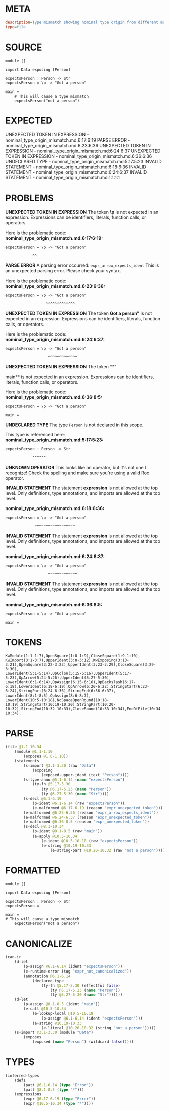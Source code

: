 # META
~~~ini
description=Type mismatch showing nominal type origin from different module
type=file
~~~
# SOURCE
~~~roc
module []

import Data exposing [Person]

expectsPerson : Person -> Str
expectsPerson = \p -> "Got a person"

main =
    # This will cause a type mismatch
    expectsPerson("not a person")
~~~
# EXPECTED
UNEXPECTED TOKEN IN EXPRESSION - nominal_type_origin_mismatch.md:6:17:6:19
PARSE ERROR - nominal_type_origin_mismatch.md:6:23:6:36
UNEXPECTED TOKEN IN EXPRESSION - nominal_type_origin_mismatch.md:6:24:6:37
UNEXPECTED TOKEN IN EXPRESSION - nominal_type_origin_mismatch.md:6:36:6:36
UNDECLARED TYPE - nominal_type_origin_mismatch.md:5:17:5:23
INVALID STATEMENT - nominal_type_origin_mismatch.md:6:18:6:36
INVALID STATEMENT - nominal_type_origin_mismatch.md:6:24:6:37
INVALID STATEMENT - nominal_type_origin_mismatch.md:1:1:1:1
# PROBLEMS
**UNEXPECTED TOKEN IN EXPRESSION**
The token **\p** is not expected in an expression.
Expressions can be identifiers, literals, function calls, or operators.

Here is the problematic code:
**nominal_type_origin_mismatch.md:6:17:6:19:**
```roc
expectsPerson = \p -> "Got a person"
```
                ^^


**PARSE ERROR**
A parsing error occurred: `expr_arrow_expects_ident`
This is an unexpected parsing error. Please check your syntax.

Here is the problematic code:
**nominal_type_origin_mismatch.md:6:23:6:36:**
```roc
expectsPerson = \p -> "Got a person"
```
                      ^^^^^^^^^^^^^


**UNEXPECTED TOKEN IN EXPRESSION**
The token **Got a person"** is not expected in an expression.
Expressions can be identifiers, literals, function calls, or operators.

Here is the problematic code:
**nominal_type_origin_mismatch.md:6:24:6:37:**
```roc
expectsPerson = \p -> "Got a person"
```
                       ^^^^^^^^^^^^^


**UNEXPECTED TOKEN IN EXPRESSION**
The token **"

main** is not expected in an expression.
Expressions can be identifiers, literals, function calls, or operators.

Here is the problematic code:
**nominal_type_origin_mismatch.md:6:36:8:5:**
```roc
expectsPerson = \p -> "Got a person"

main =
```


**UNDECLARED TYPE**
The type ``Person`` is not declared in this scope.

This type is referenced here:
**nominal_type_origin_mismatch.md:5:17:5:23:**
```roc
expectsPerson : Person -> Str
```
                ^^^^^^


**UNKNOWN OPERATOR**
This looks like an operator, but it's not one I recognize!
Check the spelling and make sure you're using a valid Roc operator.

**INVALID STATEMENT**
The statement **expression** is not allowed at the top level.
Only definitions, type annotations, and imports are allowed at the top level.

**nominal_type_origin_mismatch.md:6:18:6:36:**
```roc
expectsPerson = \p -> "Got a person"
```
                 ^^^^^^^^^^^^^^^^^^


**INVALID STATEMENT**
The statement **expression** is not allowed at the top level.
Only definitions, type annotations, and imports are allowed at the top level.

**nominal_type_origin_mismatch.md:6:24:6:37:**
```roc
expectsPerson = \p -> "Got a person"
```
                       ^^^^^^^^^^^^^


**INVALID STATEMENT**
The statement **expression** is not allowed at the top level.
Only definitions, type annotations, and imports are allowed at the top level.

**nominal_type_origin_mismatch.md:6:36:8:5:**
```roc
expectsPerson = \p -> "Got a person"

main =
```


# TOKENS
~~~zig
KwModule(1:1-1:7),OpenSquare(1:8-1:9),CloseSquare(1:9-1:10),
KwImport(3:1-3:7),UpperIdent(3:8-3:12),KwExposing(3:13-3:21),OpenSquare(3:22-3:23),UpperIdent(3:23-3:29),CloseSquare(3:29-3:30),
LowerIdent(5:1-5:14),OpColon(5:15-5:16),UpperIdent(5:17-5:23),OpArrow(5:24-5:26),UpperIdent(5:27-5:30),
LowerIdent(6:1-6:14),OpAssign(6:15-6:16),OpBackslash(6:17-6:18),LowerIdent(6:18-6:19),OpArrow(6:20-6:22),StringStart(6:23-6:24),StringPart(6:24-6:36),StringEnd(6:36-6:37),
LowerIdent(8:1-8:5),OpAssign(8:6-8:7),
LowerIdent(10:5-10:18),NoSpaceOpenRound(10:18-10:19),StringStart(10:19-10:20),StringPart(10:20-10:32),StringEnd(10:32-10:33),CloseRound(10:33-10:34),EndOfFile(10:34-10:34),
~~~
# PARSE
~~~clojure
(file @1.1-10.34
	(module @1.1-1.10
		(exposes @1.8-1.10))
	(statements
		(s-import @3.1-3.30 (raw "Data")
			(exposing
				(exposed-upper-ident (text "Person"))))
		(s-type-anno @5.1-6.14 (name "expectsPerson")
			(ty-fn @5.17-5.30
				(ty @5.17-5.23 (name "Person"))
				(ty @5.27-5.30 (name "Str"))))
		(s-decl @6.1-6.19
			(p-ident @6.1-6.14 (raw "expectsPerson"))
			(e-malformed @6.17-6.19 (reason "expr_unexpected_token")))
		(e-malformed @6.23-6.36 (reason "expr_arrow_expects_ident"))
		(e-malformed @6.24-6.37 (reason "expr_unexpected_token"))
		(e-malformed @6.36-8.5 (reason "expr_unexpected_token"))
		(s-decl @8.1-10.34
			(p-ident @8.1-8.5 (raw "main"))
			(e-apply @10.5-10.34
				(e-ident @10.5-10.18 (raw "expectsPerson"))
				(e-string @10.19-10.33
					(e-string-part @10.20-10.32 (raw "not a person")))))))
~~~
# FORMATTED
~~~roc
module []

import Data exposing [Person]

expectsPerson : Person -> Str
expectsPerson = 

main = 
# This will cause a type mismatch
	expectsPerson("not a person")
~~~
# CANONICALIZE
~~~clojure
(can-ir
	(d-let
		(p-assign @6.1-6.14 (ident "expectsPerson"))
		(e-runtime-error (tag "expr_not_canonicalized"))
		(annotation @6.1-6.14
			(declared-type
				(ty-fn @5.17-5.30 (effectful false)
					(ty @5.17-5.23 (name "Person"))
					(ty @5.27-5.30 (name "Str"))))))
	(d-let
		(p-assign @8.1-8.5 (ident "main"))
		(e-call @10.5-10.34
			(e-lookup-local @10.5-10.18
				(p-assign @6.1-6.14 (ident "expectsPerson")))
			(e-string @10.19-10.33
				(e-literal @10.20-10.32 (string "not a person")))))
	(s-import @3.1-3.30 (module "Data")
		(exposes
			(exposed (name "Person") (wildcard false)))))
~~~
# TYPES
~~~clojure
(inferred-types
	(defs
		(patt @6.1-6.14 (type "Error"))
		(patt @8.1-8.5 (type "*")))
	(expressions
		(expr @6.17-6.19 (type "Error"))
		(expr @10.5-10.34 (type "*"))))
~~~
